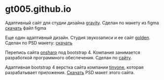 # gt005.github.io
Адаптивный сайт для студии дизайна <a href="https://gt005.github.io/gravity/">gravity</a>. Сделан по макету из figma <a href="https://gt005.github.io/gravity/Gravity.fig">скачать</a> файл figma

Еще один адаптивный дизайн. Студия звукозаписи и ее сайт <a href="https://gt005.github.io/golden/">golden</a>. Сделан по PSD макету: <a href="https://gt005.github.io/golden/Golden-One Page Web Template.psd">скачать</a>


Перепись сайта <a href="http://gt005.github.io/onsharp-copy/">onsharp</a> под bootstrap 4. Компания занимается разработкой программного обеспечения. Сделан по <a href="http://gt005.github.io/onsharp-copy/">сайту</a>.

Адаптивная bootstrap 4 верстка сайта компании <a href="http://gt005.github.io/tinyone/">tinyone</a>, которая разрабатывает приложения. <a href="http://gt005.github.io/tinyone/tinyone.psd">Скачать</a> PSD макет этого сайта.